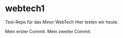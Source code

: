 # webtech1
Test-Repo für das Minor WebTech
Hier testen wir heute.

Mein erster Commit.
Mein zweiter Commit.
